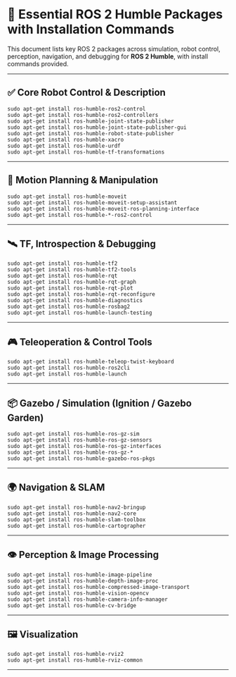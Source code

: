 # 🤖 Essential ROS 2 Humble Packages with Installation Commands

This document lists key ROS 2 packages across simulation, robot control, perception, navigation, and debugging for **ROS 2 Humble**, with install commands provided.

---

## ✅ Core Robot Control & Description

```
sudo apt-get install ros-humble-ros2-control
sudo apt-get install ros-humble-ros2-controllers
sudo apt-get install ros-humble-joint-state-publisher
sudo apt-get install ros-humble-joint-state-publisher-gui
sudo apt-get install ros-humble-robot-state-publisher
sudo apt-get install ros-humble-xacro
sudo apt-get install ros-humble-urdf
sudo apt-get install ros-humble-tf-transformations
```
---
## 🧠 Motion Planning & Manipulation
```
sudo apt-get install ros-humble-moveit
sudo apt-get install ros-humble-moveit-setup-assistant
sudo apt-get install ros-humble-moveit-ros-planning-interface
sudo apt-get install ros-humble-*-ros2-control

```
---
## 🛰 TF, Introspection & Debugging
```
sudo apt-get install ros-humble-tf2
sudo apt-get install ros-humble-tf2-tools
sudo apt-get install ros-humble-rqt
sudo apt-get install ros-humble-rqt-graph
sudo apt-get install ros-humble-rqt-plot
sudo apt-get install ros-humble-rqt-reconfigure
sudo apt-get install ros-humble-diagnostics
sudo apt-get install ros-humble-rosbag2
sudo apt-get install ros-humble-launch-testing
```
---
## 🎮 Teleoperation & Control Tools
```
sudo apt-get install ros-humble-teleop-twist-keyboard
sudo apt-get install ros-humble-ros2cli
sudo apt-get install ros-humble-launch
```
---
## 📦 Gazebo / Simulation (Ignition / Gazebo Garden)
```
sudo apt-get install ros-humble-ros-gz-sim
sudo apt-get install ros-humble-ros-gz-sensors
sudo apt-get install ros-humble-ros-gz-interfaces
sudo apt-get install ros-humble-ros-gz-*
sudo apt-get install ros-humble-gazebo-ros-pkgs
```
---
## 🌍 Navigation & SLAM
```
sudo apt-get install ros-humble-nav2-bringup
sudo apt-get install ros-humble-nav2-core
sudo apt-get install ros-humble-slam-toolbox
sudo apt-get install ros-humble-cartographer
```
---
## 👁️ Perception & Image Processing
```
sudo apt-get install ros-humble-image-pipeline
sudo apt-get install ros-humble-depth-image-proc
sudo apt-get install ros-humble-compressed-image-transport
sudo apt-get install ros-humble-vision-opencv
sudo apt-get install ros-humble-camera-info-manager
sudo apt-get install ros-humble-cv-bridge
```
---
## 🖼️ Visualization
```
sudo apt-get install ros-humble-rviz2
sudo apt-get install ros-humble-rviz-common
```
---
